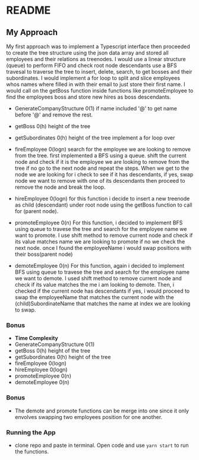 # README

## My Approach
My first approach was to implement a Typescript interface then proceeded to create the tree structure using the json data array and stored all employees and their relations as treenodes. I would use a linear structure (queue) to perform FIFO and check root node descendants use a BFS travesal to traverse the tree to insert, delete, search, to get bosses and their subordinates. I would implement a for loop to split and slice employees whos names where filled in with their email to just store their first name. I would call on the getBoss function inside functions like promoteEmployee to find the employees boss and store new hires as boss descendants.

- GenerateCompanyStructure 0(1)
if name included '@' to get name before '@' and remove the rest.

- getBoss 0(h)  height of the tree 


- getSubordinates  0(h) height of the tree
implement a for loop over 

- fireEmployee 0(logn) 
search for the employee we are looking to remove from the tree.
first implemented a BFS using a queue. shift the current node and check if it is the employee we are looking to remove from the tree if no go to the next node and repeat the steps. When we get to the node we are looking for i check to see if it has  descendants, if yes, swap node we want to remove with one of its descendants then proceed to remove the node and break the loop.

- hireEmployee 0(logn)
    for this function i decide to insert a new treenode as child (descendant) under root node using the getBoss function to call for (parent node). 

- promoteEmployee 0(n)
For this function, i decided to implement BFS using queue to travese the tree and search for the employee name we want to promote. I use shift method to remove current node and check if its value matches name we are looking to promote if no we check the next node. once I found the employeeName i would swap positions with their boss(parent node) 

- demoteEmployee 0(n)
For this function, again i decided to implement BFS using queue to travese the tree and search for the employee name we want to demote. I used shift method to remove current node and check if its value matches the me i am looking to demote. Then, i checked if the current node has descendants if yes, i would proceed to swap the employeeName  that matches the current node with the (child)SubordinateName that matches the name at index we are looking to swap.

### Bonus
- **Time Complexity**
- GenerateCompanyStructure 0(1)
- getBoss 0(h)  height of the tree 
- getSubordinates  0(h) height of the tree
- fireEmployee 0(logn) 
- hireEmployee 0(logn)
- promoteEmployee 0(n)
- demoteEmployee 0(n)

### Bonus
- The demote and promote functions can be merge into one since it only envolves swapping two employees position for one another.

### Running the App
- clone repo and paste in terminal. Open code and use `yarn start` to run the functions.
